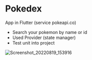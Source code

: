 # Pokedex

App in Flutter (service pokeapi.co)

- Search your pokemon by name or id
- Used Provider (state manager)
- Test unit into project

![Screenshot_20220819_153916](https://user-images.githubusercontent.com/37540504/185686838-2fccb69e-9601-46d1-8488-bd41f0cfa774.png)
